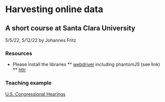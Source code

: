 # Harvesting online data
## A short course at Santa Clara University
5/5/22, 5/12/22 by Johannes Fritz

### Resources
* Please install the libraries 
**  [webdriver](https://github.com/rstudio/webdriver) including phantomJS (see link)
** [httr](https://cran.rstudio.com/web/packages/httr/index.html)

### Teaching example
[U.S. Congressional Hearings](https://www.govinfo.gov/app/collection/chrg/)
